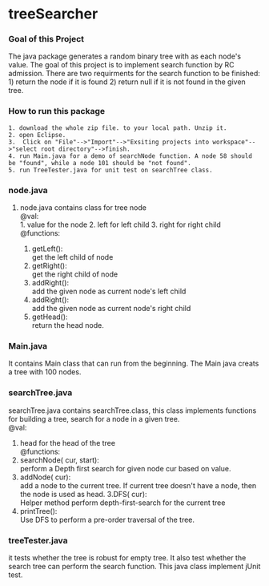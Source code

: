 # treeSearcher

### Goal of this Project  
  The java package generates a random binary tree with <int> as each node's value. The goal of this project is to implement search function by RC admission. There are two requirments for the search function to be finished: 1) return the node if it is found 2) return null if it is not found in the given tree.  
### How to run this package  
    1. download the whole zip file. to your local path. Unzip it.  
    2. open Eclipse.  
    3.  Click on "File"-->"Import"-->"Exsiting projects into workspace"-->"select root directory"-->finish.
    4. run Main.java for a demo of searchNode function. A node 58 should be "found", while a node 101 should be "not found".
    5. run TreeTester.java for unit test on searchTree class.
### node.java  
  1. node.java contains class for tree node  
  @val:  
    1. <int> value for the node
    2. <node> left for left child
    3. <node> right for right child
  @functions:  
      1. getLeft():  
      get the left child of node
      2. getRight():  
      get the right child of node
      3. addRight(<node>):  
      add the given node as current node's left child
      4. addRight(<node>):   
      add the given node as current node's right child
      5. getHead():  
      return the head node.
### Main.java  
  It contains Main class that can run from the beginning. The Main java creats a tree with 100 nodes.
### searchTree.java  
  searchTree.java contains searchTree.class, this class implements functions for building a tree, search for a node in a given tree.  
  @val:  
  1. <node> head for the head of the tree  
  @functions:
  1. searchNode(<node> cur, <node> start):  
     perform a Depth first search for given node cur based on value.
  2. addNode(<node> cur):  
     add a node to the current tree. If current tree doesn't have a node, then the node is used as head.
  3.DFS(<node> cur):  
    Helper method perform depth-first-search for the current tree
  4. printTree():  
     Use DFS to perform a pre-order traversal of the tree.
### treeTester.java  
  it tests whether the tree is robust for empty tree. It also test whether the search tree can perform the search function. This java class implement jUnit test.
